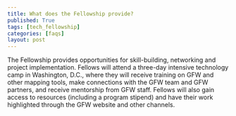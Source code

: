 ```yaml
---
title: What does the Fellowship provide?
published: True
tags: [tech_fellowship]
categories: [faqs]
layout: post
---
```

<div class="content">
	<p>The Fellowship provides opportunities for skill-building, networking and project implementation. Fellows will attend a three-day intensive technology camp in Washington, D.C., where they will receive training on GFW and other mapping tools, make connections with the GFW team and GFW partners, and receive mentorship from GFW staff. Fellows will also gain access to resources (including a program stipend) and have their work highlighted through the GFW website and other channels.</p>
</div>
